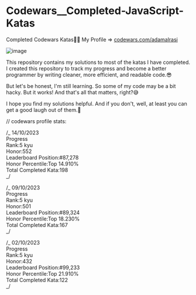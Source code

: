 # Codewars\_\_Completed-JavaScript-Katas

Completed Codewars Katas🐱‍👤
My Profile => [codewars.com/adamalrasi](https://www.codewars.com/users/adamalrasi)
<div style="align: center">
  
![image](https://github.com/adamalrasi/Codewars__Completed-JavaScript-Katas/assets/147779056/95c60837-f679-4e5f-845c-30348a48ab49)
</div>

This repository contains my solutions to most of the katas I have completed. I created this repository to track my progress and become a better programmer by writing cleaner, more efficient, and readable code.😎

But let's be honest, I'm still learning. So some of my code may be a bit hacky. But it works! And that's all that matters, right?😅

I hope you find my solutions helpful. And if you don't, well, at least you can get a good laugh out of them.🥳

// codewars profile stats:

/_ 14/10/2023 <br>
Progress <br>
Rank:5 kyu <br>
Honor:552 <br>
Leaderboard Position:#87,278 <br>
Honor Percentile:Top 14.910% <br>
Total Completed Kata:198 <br>
_/

/_ 09/10/2023 <br>
Progress <br>
Rank:5 kyu <br>
Honor:501 <br>
Leaderboard Position:#89,324 <br>
Honor Percentile:Top 18.230% <br>
Total Completed Kata:167 <br>
_/

/_ 02/10/2023 <br>
Progress <br>
Rank:5 kyu <br>
Honor:432 <br>
Leaderboard Position:#99,233 <br>
Honor Percentile:Top 21.910% <br>
Total Completed Kata:122 <br>
_/
